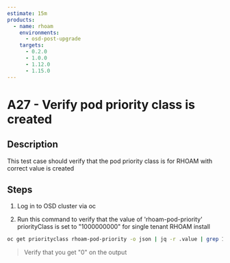```yaml
---
estimate: 15m
products:
  - name: rhoam
    environments:
      - osd-post-upgrade
    targets:
      - 0.2.0
      - 1.0.0
      - 1.12.0
      - 1.15.0
---
```


# A27 - Verify pod priority class is created

## Description

This test case should verify that the pod priority class is for RHOAM with correct value is created

## Steps

1. Log in to OSD cluster via oc

2. Run this command to verify that the value of 'rhoam-pod-priority' priorityClass is set to "1000000000" for single tenant RHOAM install

```bash
oc get priorityclass rhoam-pod-priority -o json | jq -r .value | grep 1000000000 ; echo $?
```

> Verify that you get "0" on the output
